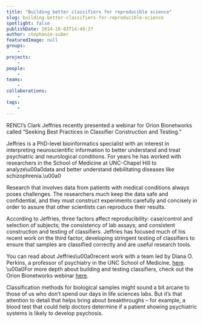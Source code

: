 ```yaml
---
title: "Building better classifiers for reproducible science"
slug: building-better-classifiers-for-reproducible-science
spotlight: false
publishDate: 2014-10-03T14:49:27
author: stephanie-suber
featuredImage: null
groups:
    - 
projects:
    - 
people:
    - 
teams: 
    - 
collaborations:
    - 
tags:
    - 
---
```

<p>RENCI&#8217;s Clark Jeffries recently presented a webinar for Orion Bionetworks called &#8220;Seeking Best Practices in Classifier Construction and Testing.&#8221;</p>
<p>Jeffries is a PhD-level bioinformatics specialist with an interest in interpreting neuroscientific information to better understand and treat psychiatric and neurological conditions. For years he has worked with researchers in the School of Medicine at UNC-Chapel Hill to analyze\u00a0data and better understand debilitating diseases like schizophrenia.\u00a0<!--more--></p>
<p>Research that involves data from patients with medical conditions always poses challenges. The researchers much keep the data safe and confidential, and they must construct experiments carefully and concisely in order to assure that other scientists can reproduce their results.</p>
<p>According to Jeffries, three factors affect reproducibility: case/control and selection of subjects; the consistency of lab assays; and consistent construction and testing of classifiers. Jeffries has focused much of his recent work on the third factor, developing stringent testing of classifiers to ensure that samples are classified correctly and are useful research tools.</p>
<p>You can read about Jeffries\u00a0recent work with a team led by Diana O. Perkins, a professor of psychiatry in the UNC School of Medicine, <a href="http://renci.org/news/blood-test-determine-psychosis-risk/" target="_blank">here</a>. \u00a0For more depth about building and testing classifiers, check out the Orion Bionetworks webinar <a href="http://www.orionbionetworks.org/2014/08/22/webinar-september-30-2014/" target="_blank">here</a>.</p>
<p>Classification methods for biological samples might sound a bit arcane to those of us who don&#8217;t spend our days in life sciences labs. But it&#8217;s that attention to detail that helps bring about breakthroughs &#8211; for example, a blood test that could help doctors determine if a patient showing psychiatric systems is likely to develop psychosis.</p>
<h2></h2>
<!-- AddThis Advanced Settings generic via filter on the_content --><!-- AddThis Share Buttons generic via filter on the_content -->
